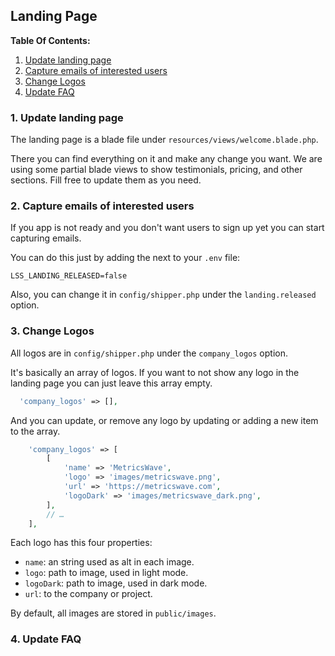 ## Landing Page

**Table Of Contents:**

1. [Update landing page](/doc/landing-page.md#1-update-landing-page)
2. [Capture emails of interested users](/doc/landing-page.md#2-capture-emails-of-interested-users)
3. [Change Logos](/doc/landing-page.md#3-update-landing-page)
4. [Update FAQ](/doc/landing-page.md#4-change-logs)

### 1. Update landing page

The landing page is a blade file under `resources/views/welcome.blade.php`.

There you can find everything on it and make any change you want. We are using some partial blade views to show testimonials, pricing, and other sections. Fill free to update them as you need.

### 2. Capture emails of interested users

If you app is not ready and you don't want users to sign up yet you can start capturing emails.

You can do this just by adding the next to your `.env` file:

```env
LSS_LANDING_RELEASED=false
```

Also, you can change it in `config/shipper.php` under the `landing.released` option.

### 3. Change Logos

All logos are in `config/shipper.php` under the `company_logos` option.

It's basically an array of logos. If you want to not show any logo in the landing page you can just leave this array empty.

```php
  'company_logos' => [],
```

And you can update, or remove any logo by updating or adding a new item to the array.

```php
    'company_logos' => [
        [
            'name' => 'MetricsWave',
            'logo' => 'images/metricswave.png',
            'url' => 'https://metricswave.com',
            'logoDark' => 'images/metricswave_dark.png',
        ],
        // …
    ],
```

Each logo has this four properties:

- `name`: an string used as alt in each image.
- `logo`: path to image, used in light mode.
- `logoDark`: path to image, used in dark mode.
- `url`: to the company or project.

By default, all images are stored in `public/images`.

### 4. Update FAQ
